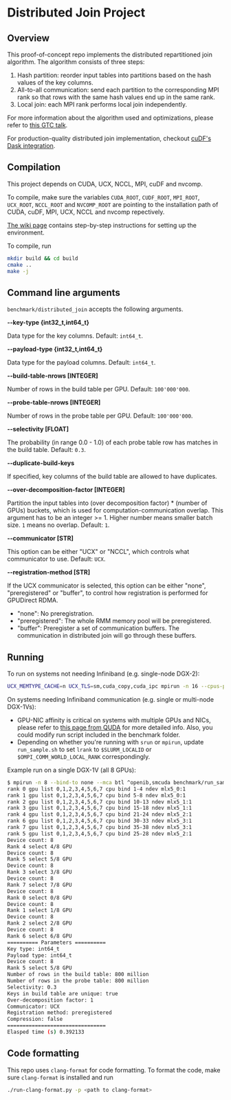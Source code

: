 # Distributed Join Project

## Overview

This proof-of-concept repo implements the distributed repartitioned join algorithm. The algorithm consists of three steps:
1. Hash partition: reorder input tables into partitions based on the hash values of the key columns.
2. All-to-all communication: send each partition to the corresponding MPI rank so that rows with the same hash values end up in the same rank.
3. Local join: each MPI rank performs local join independently.

For more information about the algorithm used and optimizations, please refer to [this GTC talk](https://developer.nvidia.com/gtc/2020/video/s21482).

For production-quality distributed join implementation, checkout [cuDF's Dask integration](https://rapids.ai/dask.html).

## Compilation

This project depends on CUDA, UCX, NCCL, MPI, cuDF and nvcomp.

To compile, make sure the variables `CUDA_ROOT`, `CUDF_ROOT`, `MPI_ROOT`, `UCX_ROOT`, `NCCL_ROOT` and `NVCOMP_ROOT` are pointing to the installation path of CUDA, cuDF, MPI, UCX, NCCL and nvcomp repectively.

[The wiki page](https://github.com/rapidsai/distributed-join/wiki/How-to-compile-and-run-the-code) contains step-by-step instructions for setting up the environment.

To compile, run
```bash
mkdir build && cd build
cmake ..
make -j
```

## Command line arguments

`benchmark/distributed_join` accepts the following arguments.

**--key-type {int32_t,int64_t}**

Data type for the key columns. Default: `int64_t`.

**--payload-type {int32_t,int64_t}**

Data type for the payload columns. Default: `int64_t`.

**--build-table-nrows [INTEGER]**

Number of rows in the build table per GPU. Default: `100'000'000`.

**--probe-table-nrows [INTEGER]**

Number of rows in the probe table per GPU. Default: `100'000'000`.

**--selectivity [FLOAT]**

The probability (in range 0.0 - 1.0) of each probe table row has matches in the build table.
Default: `0.3`.

**--duplicate-build-keys**

If specified, key columns of the build table are allowed to have duplicates.

**--over-decomposition-factor [INTEGER]**

Partition the input tables into (over decomposition factor) * (number of GPUs) buckets, which is
used for computation-communication overlap. This argument has to be an integer >= 1. Higher number
means smaller batch size. `1` means no overlap. Default: `1`.

**--communicator [STR]**

This option can be either "UCX" or "NCCL", which controls what communicator to use. Default: `UCX`.

**--registration-method [STR]**

If the UCX communicator is selected, this option can be either "none", "preregistered" or "buffer",
to control how registration is performed for GPUDirect RDMA.
- "none": No preregistration.
- "preregistered": The whole RMM memory pool will be preregistered.
- "buffer": Preregister a set of communication buffers. The communication in distributed join will
go through these buffers.

## Running

To run on systems not needing Infiniband (e.g. single-node DGX-2):

```bash
UCX_MEMTYPE_CACHE=n UCX_TLS=sm,cuda_copy,cuda_ipc mpirun -n 16 --cpus-per-rank 3 bin/benchmark/distributed_join
```

On systems needing Infiniband communication (e.g. single or multi-node DGX-1Vs):

* GPU-NIC affinity is critical on systems with multiple GPUs and NICs, please refer to [this page from QUDA](https://github.com/lattice/quda/wiki/Multi-GPU-Support#maximizing-gdr-performance) for more detailed info. Also, you could modify run script included in the benchmark folder.
* Depending on whether you're running with `srun` or `mpirun`, update `run_sample.sh` to set `lrank` to `$SLURM_LOCALID` or `$OMPI_COMM_WORLD_LOCAL_RANK` correspondingly.

Example run on a single DGX-1V (all 8 GPUs):
```bash
$ mpirun -n 8 --bind-to none --mca btl ^openib,smcuda benchmark/run_sample.sh
rank 0 gpu list 0,1,2,3,4,5,6,7 cpu bind 1-4 ndev mlx5_0:1
rank 1 gpu list 0,1,2,3,4,5,6,7 cpu bind 5-8 ndev mlx5_0:1
rank 2 gpu list 0,1,2,3,4,5,6,7 cpu bind 10-13 ndev mlx5_1:1
rank 3 gpu list 0,1,2,3,4,5,6,7 cpu bind 15-18 ndev mlx5_1:1
rank 4 gpu list 0,1,2,3,4,5,6,7 cpu bind 21-24 ndev mlx5_2:1
rank 6 gpu list 0,1,2,3,4,5,6,7 cpu bind 30-33 ndev mlx5_3:1
rank 7 gpu list 0,1,2,3,4,5,6,7 cpu bind 35-38 ndev mlx5_3:1
rank 5 gpu list 0,1,2,3,4,5,6,7 cpu bind 25-28 ndev mlx5_2:1
Device count: 8
Rank 4 select 4/8 GPU
Device count: 8
Rank 5 select 5/8 GPU
Device count: 8
Rank 3 select 3/8 GPU
Device count: 8
Rank 7 select 7/8 GPU
Device count: 8
Rank 0 select 0/8 GPU
Device count: 8
Rank 1 select 1/8 GPU
Device count: 8
Rank 2 select 2/8 GPU
Device count: 8
Rank 6 select 6/8 GPU
========== Parameters ==========
Key type: int64_t
Payload type: int64_t
Device count: 8
Rank 5 select 5/8 GPU
Number of rows in the build table: 800 million
Number of rows in the probe table: 800 million
Selectivity: 0.3
Keys in build table are unique: true
Over-decomposition factor: 1
Communicator: UCX
Registration method: preregistered
Compression: false
================================
Elasped time (s) 0.392133
```

## Code formatting

This repo uses `clang-format` for code formatting. To format the code, make sure `clang-format` is installed and run
```bash
./run-clang-format.py -p <path to clang-format>
```
